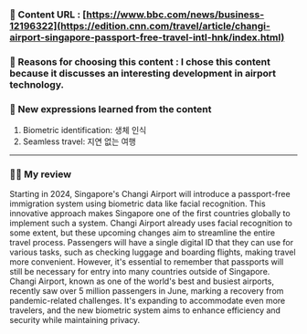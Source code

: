 ### 📍 Content URL : [https://www.bbc.com/news/business-12196322](https://edition.cnn.com/travel/article/changi-airport-singapore-passport-free-travel-intl-hnk/index.html)
### 💭 Reasons for choosing this content : I chose this content because it discusses an interesting development in airport technology.
### 🌟 New expressions learned from the content 

1. Biometric identification: 생체 인식
2. Seamless travel: 지연 없는 여행

---

### 🙋‍♀️ My review
Starting in 2024, Singapore's Changi Airport will introduce a passport-free immigration system using biometric data like facial recognition. 
This innovative approach makes Singapore one of the first countries globally to implement such a system. Changi Airport already uses facial recognition to some extent, but these upcoming changes aim to streamline the entire travel process. Passengers will have a single digital ID that they can use for various tasks, such as checking luggage and boarding flights, making travel more convenient. However, it's essential to remember that passports will still be necessary for entry into many countries outside of Singapore. Changi Airport, known as one of the world's best and busiest airports, recently saw over 5 million passengers in June, marking a recovery from pandemic-related challenges. It's expanding to accommodate even more travelers, and the new biometric system aims to enhance efficiency and security while maintaining privacy.
